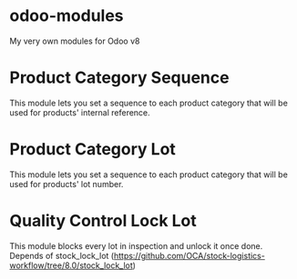 # odoo-modules
My very own modules for Odoo v8

# Product Category Sequence
This module lets you set a sequence to each product category that will be used for products' internal reference.

# Product Category Lot
This module lets you set a sequence to each product category that will be used for products' lot number.

# Quality Control Lock Lot
This module blocks every lot in inspection and unlock it once done.
Depends of stock_lock_lot (https://github.com/OCA/stock-logistics-workflow/tree/8.0/stock_lock_lot)
